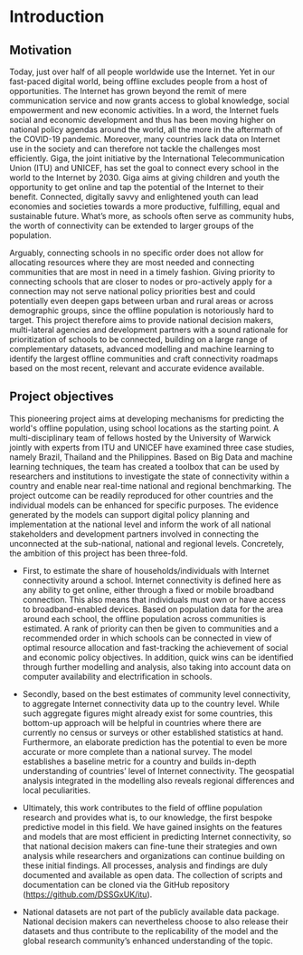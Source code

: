 # Introduction
## Motivation
Today, just over half of all people worldwide use the Internet. Yet in our fast-paced digital world, being offline excludes people from a host of opportunities. The Internet has 
grown beyond the remit of mere communication service and now grants access to global knowledge, social empowerment and new economic activities. In a word, the Internet fuels social and economic development and thus has been moving higher on national policy agendas around the world, all the more in the aftermath of the COVID-19 pandemic. Moreover, many countries lack data on Internet use in the society and can therefore not tackle the challenges most efficiently. 
Giga, the joint initiative by the International Telecommunication Union (ITU) and UNICEF, has set the goal to connect every school in the world to the Internet by 2030. Giga aims at giving children and youth the opportunity to get online and tap the potential of the Internet to their benefit. Connected, digitally savvy and enlightened youth can lead economies and societies towards a more productive, fulfilling, equal and sustainable future. What’s more, as schools often serve as community hubs, the worth of connectivity can be extended to larger groups of the population. 

Arguably, connecting schools in no specific order does not allow for allocating resources where they are most needed and connecting communities that are most in need in a timely 
fashion. Giving priority to connecting schools that are closer to nodes or pro-actively apply for a connection may not serve national policy priorities best and could potentially even deepen gaps between urban and rural areas or across demographic groups, since the offline population is notoriously hard to target. This project therefore aims to provide national decision makers, multi-lateral agencies and development partners with a sound rationale for prioritization of schools to be connected, building on a large range of complementary datasets, advanced modelling and machine learning to identify the largest offline communities and craft connectivity roadmaps based on the most recent, relevant and accurate evidence available. 

## Project objectives

This pioneering project aims at developing mechanisms for predicting the world's offline population, using school locations as the starting point. A multi-disciplinary team of fellows hosted by the University of Warwick jointly with experts from ITU and UNICEF have examined three case studies, namely Brazil, Thailand and the Philippines. Based on Big Data and machine learning techniques, the team has created a toolbox that can be used by researchers and institutions to investigate the state of connectivity within a country and enable near real-time national and regional benchmarking. The project outcome can be readily reproduced for other countries and the individual models can be enhanced for specific purposes. The evidence generated by the models can support digital policy planning and implementation at the national level and inform the work of all national stakeholders and development partners involved in connecting the unconnected at the sub-national, national and regional levels. 
Concretely, the ambition of this project has been three-fold.

- First, to estimate the share of households/individuals with Internet connectivity around a school. Internet connectivity is defined here as any ability to get online, either through a fixed or mobile broadband connection. This also means that individuals must own or have access to broadband-enabled devices. Based on population data for the area around each school, the offline population across communities is estimated. A rank of priority can then be given to communities and a recommended order in which schools can be connected in view of optimal resource allocation and fast-tracking the achievement of social and economic policy objectives. In addition, quick wins can be identified through further modelling and analysis, also taking into account data on computer availability and electrification in schools.

- 	Secondly, based on the best estimates of community level connectivity, to aggregate Internet connectivity data up to the country level. While such aggregate figures might already exist for some countries, this bottom-up approach will be helpful in countries where there are currently no census or surveys or other established statistics at hand. Furthermore, an elaborate prediction has the potential to even be more accurate or more complete than a national survey. The model establishes a baseline metric for a country and builds in-depth understanding of countries’ level of Internet connectivity. The geospatial analysis integrated in the modelling also reveals regional differences and local peculiarities.

- 	Ultimately, this work contributes to the field of offline population research and provides what is, to our knowledge, the first bespoke predictive model in this field. We have gained insights on the features and models that are most efficient in predicting Internet connectivity, so that national decision makers can fine-tune their strategies and own analysis while researchers and organizations can continue building on these initial findings. All processes, analysis and findings are duly documented and available as open data. The collection of scripts and documentation can be cloned via the GitHub repository (https://github.com/DSSGxUK/itu). 

 * National datasets are not part of the publicly available data package. National decision makers can nevertheless choose to also release their datasets and thus contribute to the replicability of the model and the global research community’s enhanced understanding of the topic.  
